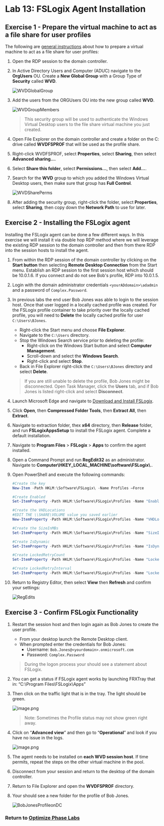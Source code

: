 # Lab 13: FSLogix Agent Installation

## Exercise 1 - Prepare the virtual machine to act as a file share for user profiles

The following are [general
instructions](https://docs.microsoft.com/en-us/azure/virtual-desktop/create-host-pools-user-profile)
about how to prepare a virtual machine to act as a file share for user profiles:

1. Open the RDP session to the domain controller.

2. In Active Directory Users and Computer (ADUC) navigate to the **OrgUsers**
    OU. Create a **New Global Group** with a Group Type of **Security** called **WVD**.

    ![WVDGlobalGroup](../attachments/WVDGlobalGroup.PNG)

3. Add the users from the ORGUsers OU into the new group called **WVD**.

    ![WVDGroupMembers](../attachments/WVDGroupMembers.PNG)

    > This security group will be used to authenticate the Windows Virtual Desktop users to the file share virtual machine you just created.

4. Open File Explorer on the domain controller and create a folder on the C: drive called **WVDFSPROF** that will be used as the profile share.

5. Right-click WVDFSPROF, select **Properties**, select **Sharing**, then select **Advanced sharing...**.

6. Select **Share this folder**, select **Permissions...**, then select
    **Add...**.

7. Search for the **WVD** group to which you added the Windows Virtual Desktop
    users, then make sure that group has **Full Control**.

    ![WVDSharePerms](../attachments/WVDSharePerms.PNG)

8. After adding the security group, right-click the folder, select
    **Properties**, select **Sharing**, then copy down the **Network Path** to use for later.

## Exercise 2 - Installing the FSLogix agent

Installing the FSLogix agent can be done a few different ways. In this exercise we will install it via double hop RDP method where we will leverage the existing RDP session to the domain controller and then from there RDP into the session hosts to install the agent.

1. From within the RDP session of the domain controller by clicking on the **Start button** then selecting **Remote Desktop Connection** from the Start menu.  Establish an RDP session to the first session host which should be 10.0.1.6. If you connect and do not see Bob's profile, RDP into 10.0.1.5.

2. Login with the domain administrator credentials `<yourADdomain>\adadmin` and a password of `Complex.Password`.

3. In previous labs the end user Bob Jones was able to login to the session host. Once that user logged in a locally cached profile was created. For the FSLogix profile container to take priority over the locally cached profile, you will need to **Delete** the locally cached profile for user     `C:\Users\BJones`.
    * Right-click the Start menu and choose **File Explorer**.
    * Navigate to the `C:\Users` directory.
    * Stop the Windows Search service prior to deleting the profile:
        * Right-click on the Windows Start button and select **Computer Management**.
        * Scroll-down and select the **Windows Search**.
        * Right-click and select **Stop**.
    * Back in File Explorer right-click the `C:\Users\BJones` directory and select **Delete**.

    > If you are still unable to delete the profile, Bob Jones might be disconnected.  Open Task Manager, click the **Users** tab, and if Bob Jones is listed right-click and select **Disconnect**.

4. Launch Microsoft Edge and navigate to [Download and Install FSLogix](https://docs.microsoft.com/fslogix/install-ht).

5. Click **Open**, then **Compressed Folder Tools**, then **Extract All**, then **Extract**.

6. Navigate to extraction folder, thex **x64** directory, then **Release** folder, and run **FSLogixAppsSetup** to install the FSLogix agent.  Complete a default installation.

7. Navigate to **Program Files** \> **FSLogix** \> **Apps** to confirm the agent installed.

8. Open a Command Prompt and run **RegEdit32** as an administrator. Navigate to     **Computer\\HKEY_LOCAL_MACHINE\\software\\FSLogix\\**..

9. Open PowerShell and execute the following commands:

    ``` powershell
    #Create the key
    New-Item -Path HKLM:\Software\FSLogix\ -Name Profiles –Force

    #Create Enabled
    Set-ItemProperty -Path HKLM:\Software\FSLogix\Profiles -Name "Enabled" -Type "Dword" -Value "1"

    #Create the VHDLocations
    #EDIT THE \\SHARE\VOLUME value you saved earlier
    New-ItemProperty -Path HKLM:\Software\FSLogix\Profiles -Name "VHDLocations" -Value \\yoursharename\yourvolumename -PropertyType MultiString -Force

    #Create the SizeInMBs
    Set-ItemProperty -Path HKLM:\Software\FSLogix\Profiles -Name "SizeInMBs" -Type "Dword" -Value "32768"

    #Create IsDynamic
    Set-ItemProperty -Path HKLM:\Software\FSLogix\Profiles -Name "IsDynamic" -Type "Dword" -Value "1"

    #Create LockedRetryCount
    Set-ItemProperty -Path HKLM:\Software\FSLogix\Profiles -Name "LockedRetryCount" -Type "Dword" -Value "1"

    #Create LockedRetryInterval
    Set-ItemProperty -Path HKLM:\Software\FSLogix\Profiles -Name "LockedRetryInterval" -Type "Dword" -Value "0"
    ```

10. Return to Registry Editor, then select **View** then **Refresh** and confirm your settings:

    ![RegEdits](../attachments/RegEdits.PNG)

## Exercise 3 - Confirm FSLogix Functionality

1. Restart the session host and then login again as Bob Jones to create the user profile.
    * From your desktop launch the Remote Desktop client.
    * When prompted enter the credentials for Bob Jones:
        * Username: `Bob.Jones@<yourdomain>.onmicrosoft.com`
        * Password: `Complex.Password`

    > During the logon process your should see a statement about FSLogix.

2. You can get a status if FSLogix agent works by launching FRXTray that in:
    “C:\\Program Files\\FSLogix\\Apps”

3. Then click on the traffic light that is in the tray. The light should be
    green.

    ![image.png](../attachments/image-bc21ad1d-bfbd-484e-804d-ee5652135dfe.png)

    > Note: Sometimes the Profile status may not show green right away.

4. Click on “**Advanced view**” and then go to “**Operational**” and look if you have no issue in the logs.

    ![image.png](../attachments/image-fae2eb94-2c30-437f-8a3a-05ef6a659ad2.png)

5. The agent needs to be installed on **each WVD session host**. If time permits, repeat the steps on the other virtual machine in the pool.

6. Disconnect from your session and return to the desktop of the domain controller.

7. Return to File Explorer and open the **WVDFSPROF** directory.

8. Your should see a new folder for the profile of Bob Jones.

    ![BobJonesProfileonDC](../attachments/BobJonesProfileonDC.PNG)

### Return to [Optimize Phase Labs](optimize.md)

